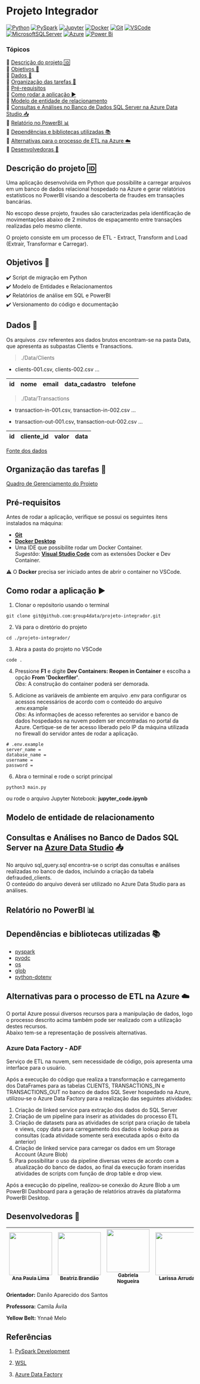 # Projeto Integrador

[![Python](https://img.shields.io/badge/python-3670A0?style=for-the-badge&logo=python&logoColor=ffdd54)](https://docs.python.org/3.9/)
[![PySpark](https://img.shields.io/badge/PySpark-FFFFFF?style=for-the-badge&logo=apachespark&logoColor=#E35A16)](https://spark.apache.org/docs/latest/api/python/)
[![Jupyter](https://img.shields.io/badge/Jupyter-F37626.svg?&style=for-the-badge&logo=Jupyter&logoColor=white)](https://docs.jupyter.org/en/latest/)
[![Docker](https://img.shields.io/badge/Docker-2CA5E0?style=for-the-badge&logo=docker&logoColor=white)](https://docs.docker.com/)
[![Git](https://img.shields.io/badge/GIT-E44C30?style=for-the-badge&logo=git&logoColor=white)](https://git-scm.com/doc)
[![VSCode](https://img.shields.io/badge/VSCode-0078D4?style=for-the-badge&logo=visual%20studio%20code&logoColor=white)](https://code.visualstudio.com/docs)
[![MicrosoftSQLServer](https://img.shields.io/badge/Microsoft%20SQL%20Server-CC2927?style=for-the-badge&logo=microsoft%20sql%20server&logoColor=white)](https://learn.microsoft.com/en-us/sql/sql-server/?view=sql-server-ver16)
[![Azure](https://img.shields.io/badge/azure-%230072C6.svg?style=for-the-badge&logo=microsoftazure&logoColor=white)](https://learn.microsoft.com/en-us/azure/?product=popular)
[![Power Bi](https://img.shields.io/badge/power_bi-F2C811?style=for-the-badge&logo=powerbi&logoColor=black)](https://learn.microsoft.com/en-us/power-bi/)

### Tópicos
:small_blue_diamond: [Descrição do projeto :id:](#descrição-do-projeto-id)  
:small_blue_diamond: [Objetivos :dart:](#objetivos-dart)  
:small_blue_diamond: [Dados :open_file_folder:](#dados-open_file_folder)  
:small_blue_diamond: [Organização das tarefas :memo:](organização-das-tarefas-memo)  
:small_blue_diamond: [Pré-requisitos](#pré-requisitos)  
:small_blue_diamond: [Como rodar a aplicação :arrow_forward:](#como-rodar-a-aplicação-arrow_forward)  
:small_blue_diamond: [Modelo de entidade de relacionamento](#modelo-de-entidade-de-relacionamento)  
:small_blue_diamond: [Consultas e Análises no Banco de Dados SQL Server na Azure Data Studio :inbox_tray:](#consultas-e-análises-no-banco-de-dados-sql-server-na-azure-data-studio-inbox_tray)  
:small_blue_diamond: [Relatório no PowerBI :bar_chart:](Relatório-no-powerbi-bar_chart)  
:small_blue_diamond: [Dependências e bibliotecas utilizadas :books:](Dependências-e-bibliotecas-utilizadas-books)  
:small_blue_diamond: [Alternativas para o processo de ETL na Azure :cloud:](#alternativas-para-o-processo-de-etl-na-azure-cloud)  
:small_blue_diamond: [Desenvolvedoras :princess:](#desenvolvedoras-princess)  

## Descrição do projeto :id:

Uma aplicação desenvolvida em Python que possibilite a carregar arquivos em um banco de dados relacional hospedado na Azure e gerar relatórios estatísticos no PowerBI visando a descoberta de fraudes em transações bancárias.

No escopo desse projeto, fraudes são caracterizadas pela identificação de movimentações abaixo de 2 minutos de espaçamento entre transações realizadas pelo mesmo cliente.

O projeto consiste em um processo de ETL - Extract, Transform and Load (Extrair, Transformar e Carregar).

## Objetivos :dart:
:heavy_check_mark: Script de migração em Python  
:heavy_check_mark: Modelo de Entidades e Relacionamentos  
:heavy_check_mark: Relatórios de análise em SQL e PowerBI  
:heavy_check_mark: Versionamento do código e documentação  

## Dados :open_file_folder:

Os arquivos .csv referentes aos dados brutos encontram-se na pasta Data, que apresenta as subpastas Clients e Transactions.

>./Data/Clients

* clients-001.csv, clients-002.csv …  

|id|nome|email|data_cadastro|telefone|
| -------- | -------- | -------- |-------- | -------- |

>./Data/Transactions

* transaction-in-001.csv, transaction-in-002.csv …

* transaction-out-001.csv, transaction-out-002.csv …

|id|cliente_id|valor|data|
| -------- | -------- | -------- |-------- |


[Fonte dos dados](https://drive.google.com/file/d/1nXHnNt9dj03GB42SErcrNvZOzHwOyAcx/view?usp=sharing)


## Organização das tarefas :memo:

[Quadro de Gerenciamento do Projeto](https://github.com/orgs/group4data/projects/3/views/1)

## Pré-requisitos
Antes de rodar a aplicação, verifique se possui os seguintes itens instalados na máquina:
* [<b>Git</b>](https://git-scm.com/download/)
* [<b>Docker Desktop</b>](https://docs.docker.com/get-docker/)
* Uma IDE que possibilite rodar um Docker Container.  
<i>Sugestão</i>: [<b>Visual Studio Code</b>](https://code.visualstudio.com/download) com as extensões Docker e Dev Container.

:warning: O <b>Docker</b> precisa ser iniciado antes de abrir o container no VSCode.

## Como rodar a aplicação :arrow_forward:

1. Clonar o repósitorio usando o terminal
```
git clone git@github.com:group4data/projeto-integrador.git
```
2. Vá para o diretório do projeto
```
cd ./projeto-integrador/
```
3. Abra a pasta do projeto no VSCode
```
code .
```
4. Pressione <b>F1</b> e digite <b>Dev Containers: Reopen in Container</b> e escolha a opção <b>From 'Dockerfiler'</b>.  
<i>Obs</i>: A construção do container poderá ser demorada.

5. Adicione as variáveis de ambiente em arquivo .env para configurar os acessos necessários de acordo com o conteúdo do arquivo .env.example  
<i>Obs</i>: As informações de acesso referentes ao servidor e banco de dados hospedados na nuvem podem ser encontradas no portal da Azure. Certique-se de ter acesso liberado pelo IP da máquina utilizada no firewall do servidor antes de rodar a aplicação.

```dosini
# .env.example
server_name =
database_name =
username =
password =
```

6. Abra o terminal e rode o script principal
```
python3 main.py
```
ou rode o arquivo Jupyter Notebook: <b>jupyter_code.ipynb</b>

## Modelo de entidade de relacionamento

## Consultas e Análises no Banco de Dados SQL Server na [Azure Data Studio](https://azure.microsoft.com/pt-br/products/data-studio) :inbox_tray:
No arquivo sql_query.sql encontra-se o script das consultas e análises realizadas no banco de dados, incluindo a criação da tabela defrauded_clients.  
O conteúdo do arquivo deverá ser utilizado no Azure Data Studio para as análises.

## Relatório no PowerBI :bar_chart:


## Dependências e bibliotecas utilizadas :books:
* [pyspark](https://spark.apache.org/docs/latest/api/python/)
* [pyodc](https://pypi.org/project/pyodbc/)
* [os](https://docs.python.org/3/library/os.html)
* [glob](https://docs.python.org/3/library/glob.html)
* [python-dotenv](https://pypi.org/project/python-dotenv/)

## Alternativas para o processo de ETL na Azure :cloud:
O portal Azure possui diversos recursos para a manipulação de dados, logo o processo descrito acima também pode ser realizado com a utilização destes recursos.  
Abaixo tem-se a representação de possíveis alternativas.

### Azure Data Factory - ADF
Serviço de ETL na nuvem, sem necessidade de código, pois apresenta uma interface para o usuário.  

Após a execução do código que realiza a transformação e carregamento dos DataFrames para as tabelas CLIENTS, TRANSACTIONS_IN e TRANSACTIONS_OUT no banco de dados SQL Sever hospedado na Azure, utilizou-se o Azure Data Factory para a realização das seguintes atividades: 
1. Criação de linked service para extração dos dados do SQL Server
2. Criação de um pipeline para inserir as atividades do processo ETL
3. Criação de datasets para as atividades de script para criação de tabela e views, copy data para carregamento dos dados e lookup para as consultas (cada atividade somente será executada após o êxito da anterior)
4. Criação de linked service para carregar os dados em um Storage Account (Azure Blob)
5. Para possibilitar o uso da pipeline diversas vezes de acordo com a atualização do banco de dados, ao final da execução foram inseridas atividades de scripts com função de drop table e drop view.

Após a execução do pipeline, realizou-se conexão do Azure Blob a um PowerBI Dashboard para a geração de relatórios através da plataforma PowerBI Desktop.


## Desenvolvedoras :princess:

| [<img src="https://avatars.githubusercontent.com/u/94936213?v=4" width=115><br><sub>Ana Paula Lima</sub>](https://github.com/anapaaula) |  [<img src="https://avatars.githubusercontent.com/u/117690786?v=4" width=115><br><sub>Beatriz Brandão</sub>](https://github.com/biacbrandao) |  [<img src="https://avatars.githubusercontent.com/u/101880070?v=4" width=115><br><sub>Gabriela Nogueira</sub>](https://github.com/nogueiragabriela/) | [<img src="https://avatars.githubusercontent.com/u/127163325?v=4" width=115><br><sub>Larissa Arruda</sub>](https://github.com/LarissaArruda08) | [<img src="https://avatars.githubusercontent.com/u/85495937?v=4" width=115><br><sub>Luana Rodrigues</sub>](https://github.com/lurodig) | [<img src="https://avatars.githubusercontent.com/u/111579939?v=4" width=115><br><sub>Pamella Farias</sub>](https://github.com/PamellaFarias) | [<img src="https://avatars.githubusercontent.com/u/121309155?v=4" width=115><br><sub>Tássia Gonçalves</sub>](https://github.com/goncalvestassia) |
| :----: | :----: | :----: | :----: | :----: | :----: | :----: |

<b>Orientador:</b> Danilo Aparecido dos Santos

<b>Professora:</b> Camila Ávila

<b>Yellow Belt:</b> Ynnaê Melo


## Referências

1. [PySpark Development](https://betterprogramming.pub/pyspark-development-made-simple-9449a893ab17)

2. [WSL](https://docs.docker.com/desktop/windows/wsl/)

3. [Azure Data Factory](https://learn.microsoft.com/pt-br/azure/data-factory/connector-sql-server?tabs=data-factory)
